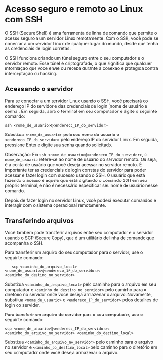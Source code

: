 # Acesso seguro e remoto ao Linux com SSH

O SSH (Secure Shell) é uma ferramenta de linha de comando que permite o acesso seguro a um servidor Linux remotamente. Com o SSH, você pode se conectar a um servidor Linux de qualquer lugar do mundo, desde que tenha as credenciais de login corretas.

O SSH funciona criando um túnel seguro entre o seu computador e o servidor remoto. Esse túnel é criptografado, o que significa que qualquer informação que você envie ou receba durante a conexão é protegida contra interceptação ou hacking.

## Acessando o servidor

Para se conectar a um servidor Linux usando o SSH, você precisará do endereço IP do servidor e das credenciais de login (nome de usuário e senha). Em seguida, abra o terminal em seu computador e digite o seguinte comando:


    ssh <nome_de_usuario>@<endereco_IP_do_servidor>

Substitua `<nome_de_usuario>` pelo seu nome de usuário e `<endereco_IP_do_servidor>` pelo endereço IP do servidor Linux. Em seguida, pressione Enter e digite sua senha quando solicitado.

Observação: Em `ssh <nome_de_usuario>@<endereco_IP_do_servidor>`, o `nome_de_usuario` refere-se ao nome de usuário do servidor remoto. Ou seja, é a conta de usuário que você deseja acessar no servidor remoto. É importante ter as credenciais de login corretas do servidor para poder acessar e fazer login com sucesso usando o SSH. O usuário que está fazendo o acesso é aquele que está digitando o comando SSH em seu próprio terminal, e não é necessário especificar seu nome de usuário nesse comando.

Depois de fazer login no servidor Linux, você poderá executar comandos e interagir com o sistema operacional remotamente.

## Transferindo arquivos

Você também pode transferir arquivos entre seu computador e o servidor usando o SCP (Secure Copy), que é um utilitário de linha de comando que acompanha o SSH.

Para transferir um arquivo do seu computador para o servidor, use o seguinte comando:


       scp <caminho_do_arquivo_local> <nome_de_usuario>@<endereco_IP_do_servidor>:<caminho_do_destino_no_servidor>



Substitua `<caminho_do_arquivo_local>` pelo caminho para o arquivo em seu computador e `<caminho_do_destino_no_servidor>` pelo caminho para o diretório no servidor onde você deseja armazenar o arquivo. Novamente, substitua `<nome_de_usuario>` e `<endereco_IP_do_servidor>` pelos detalhes de login do servidor.

Para transferir um arquivo do servidor para o seu computador, use o seguinte comando:

    scp <nome_de_usuario>@<endereco_IP_do_servidor>:<caminho_do_arquivo_no_servidor> <caminho_do_destino_local>

Substitua `<caminho_do_arquivo_no_servidor>` pelo caminho para o arquivo no servidor e `<caminho_do_destino_local>` pelo caminho para o diretório em seu computador onde você deseja armazenar o arquivo.




